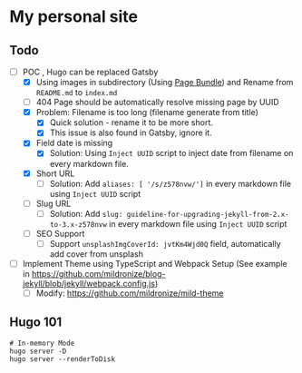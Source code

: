 # My personal site

## Todo
- [ ] POC , Hugo can be replaced Gatsby
  - [X] Using images in subdirectory (Using [Page Bundle](https://gohugo.io/content-management/page-bundles/)) and Rename from `README.md` to `index.md`
  - [ ] 404 Page should be automatically resolve missing page by UUID
  - [X] Problem: Filename is too long (filename generate from title)
    - [X] Quick solution - rename it to be more short.
    - [X] This issue is also found in Gatsby, ignore it.
  - [X] Field date is missing
    - [X] Solution: Using `Inject UUID` script to inject date from filename on every markdown file.
  - [X] Short URL
    - [ ] Solution: Add `aliases: [ '/s/z578nvw/']` in every markdown file using  `Inject UUID` script 
  - [ ] Slug URL
    - [ ] Solution: Add `slug: guideline-for-upgrading-jekyll-from-2.x-to-3.x-z578nvw`  in every markdown file using  `Inject UUID` script 
  - [ ] SEO Support 
    - [ ] Support `unsplashImgCoverId: jvtKm4Wjd0Q` field, automatically add cover from unsplash
- [ ] Implement Theme using TypeScript and Webpack Setup (See example in https://github.com/mildronize/blog-jekyll/blob/jekyll/webpack.config.js)
  - [ ] Modify: https://github.com/mildronize/mild-theme

## Hugo 101

```
# In-memory Mode
hugo server -D  
hugo server --renderToDisk
```